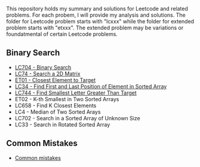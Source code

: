 This repository holds my summary and solutions for Leetcode and related problems. For each probem, I will provide my analysis and solutions. The folder for Leetcode problem starts with "lcxxx" while the folder for extended problem starts with "etxxx". The extended problem may be variations or foundatmental of certain Leetcode problems. 

## Binary Search
* [LC704 - Binary Search](problem_solution/lc704_binary_search/lc704-binary-search.html)
* [LC74 - Search a 2D Matrix](problem_solution/lc74_search_2d_matrix/lc74_search_2d_matrix.md)
* [ET01 - Closest Element to Target](problem_solution/et01_closest_element_to_target/ClosestElement.java)
* [LC34 - Find First and Last Position of Element in Sorted Array](problem_solution/lc34_find_first_last_position/lc34_find_first_last_position.md)
* [LC744 - Find Smallest Letter Greater Than Target](problem_solution/lc744_find_smallest_letter_greater_than_target/lc744_find_smallest_letter_greater_than_target.md)
* ET02 - K-th Smallest in Two Sorted Arrays
* LC658 - Find K Closest Elements
* LC4 - Median of Two Sorted Arays
* LC702 - Search in a Sorted Array of Unknown Size
* LC33 - Search in Rotated Sorted Array  


## Common Mistakes
* [Common mistakes](problem_solution/common_mistakes.md)